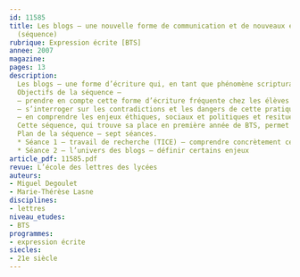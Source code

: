 ```yaml
---
id: 11585
title: Les blogs – une nouvelle forme de communication et de nouveaux enjeux (1/3)
  (séquence)
rubrique: Expression écrite [BTS]
annee: 2007
magazine: 
pages: 13
description: 
  Les blogs – une forme d’écriture qui, en tant que phénomène scripturaire et sociologique à la frontière du public et du privé, mérite d’être analysée.
  Objectifs de la séquence – 
  – prendre en compte cette forme d’écriture fréquente chez les élèves et la replacer dans la tradition des écrits privés ;
  – s’interroger sur les contradictions et les dangers de cette pratique ;
  – en comprendre les enjeux éthiques, sociaux et politiques et resituer de mode d’écriture dans la problématique de la liberté d’expression.
  Cette séquence, qui trouve sa place en première année de BTS, permet de faire un bilan sur les points liés à l’argumentation et d’aborder une réflexion plus globale sur les médias et la place de l’information dans notre société.
  Plan de la séquence – sept séances.
  * Séance 1 – travail de recherche (TICE) – comprendre concrètement ce qu’est un blog
  * Séance 2 – l’univers des blogs – définir certains enjeux
article_pdf: 11585.pdf
revue: L’école des lettres des lycées
auteurs:
- Miguel Degoulet
- Marie-Thérèse Lasne
disciplines:
- lettres
niveau_etudes:
- BTS
programmes:
- expression écrite
siecles:
- 21e siècle
---
```

